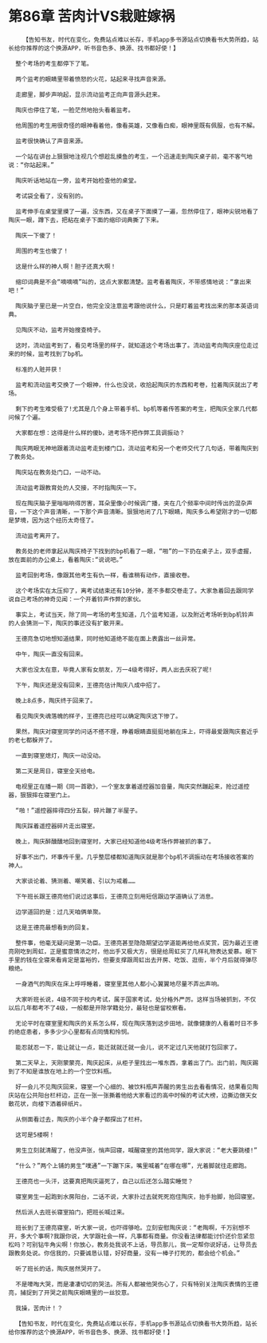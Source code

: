 # 第86章 苦肉计VS栽赃嫁祸
        【告知书友，时代在变化，免费站点难以长存，手机app多书源站点切换看书大势所趋，站长给你推荐的这个换源APP，听书音色多、换源、找书都好使！】

      整个考场的考生都停下了笔。

      两个监考的眼睛里带着愤怒的火花，站起来寻找声音来源。

      走廊里，脚步声响起，显示流动监考正向声音源头赶来。

      陶庆也停住了笔，一脸茫然地抬头看着监考。

      他周围的考生用很奇怪的眼神看着他，像看英雄，又像看白痴，眼神里既有佩服，也有不解。

      监考很快确认了声音来源。

      一个站在讲台上狠狠地注视几个想趁乱摸鱼的考生，一个迅速走到陶庆桌子前，毫不客气地说：“你站起来。”

      陶庆听话地站在一旁，监考开始检查他的桌堂。

      考试袋全看了，没有别的。

      监考伸手在桌堂里摸了一遍，没东西，又在桌子下面摸了一遍，忽然停住了，眼神尖锐地看了陶庆一眼，蹲下去，把粘在桌子下面的缩印词典撕了下来。

      陶庆一下傻了！

      周围的考生也傻了！

      这是什么样的神人啊！胆子还真大啊！

      缩印词典是不会“嘀嘀嘀”叫的，这点大家都清楚。监考看着陶庆，不带感情地说：“拿出来吧！”

      陶庆脑子里已是一片空白，他完全没注意监考跟他说什么，只是盯着监考找出来的那本英语词典。

      见陶庆不动，监考开始搜查椅子。

      这时，流动监考到了，看见考场里的样子，就知道这个考场出事了。流动监考向陶庆座位走过来的时候，监考找到了bp机。

      标准的人赃并获！

      监考和流动监考交换了一个眼神，什么也没说，收拾起陶庆的东西和考卷，拉着陶庆就出了考场。

      剩下的考生难受极了!尤其是几个身上带着手机、bp机等着传答案的考生，把陶庆全家几代都问候了个遍。

      大家都在想：这得是什么样的傻b，进考场不把作弊工具调振动？

      陶庆两眼无神地跟着流动监考走到楼门口，流动监考和另一个老师交代了几句话，带着陶庆到了教务处。

      陶庆站在教务处门口，一动不动。

      流动监考跟教育处的人交接，不时指陶庆一下。

      现在陶庆脑子里嗡嗡响得厉害，耳朵里像小时候调广播，夹在几个频率中间时传出的混杂声音，一下这个声音清晰，一下那个声音清晰。狠狠地闭了几下眼睛，陶庆多么希望刚才的一切都是梦境，因为这个经历太奇怪了。

      流动监考离开了。

      教务处的老师拿起从陶庆椅子下找到的bp机看了一眼，“啪”的一下扔在桌子上，双手虚握，放在面前的办公桌上，看着陶庆:“说说吧。”

      监考回到考场，像跟其他考生有仇一样，看谁稍有动作，直接收卷。

      这个考场实在太压抑了，离考试结束还有10分钟，差不多都交卷走了。大家急着回去跟同学说自己考场的神奇见闻：一个开着铃声作弊的家伙。

      事实上，考试当天，除了同一考场的考生知道，几个监考知道，以及附近考场听到bp机铃声的人会猜测一下，陶庆的事还没有扩散开来。

      王德亮急切地想知道结果，同时他知道绝不能在面上表露出一丝异常。

      中午，陶庆一直没有回来。

      大家也没太在意，毕竟人家有女朋友，万一4级考得好，两人出去庆祝了呢!

      下午，陶庆还是没有回来，王德亮估计陶庆八成中招了。

      晚上8点多，陶庆终于回来了。

      看见陶庆失魂落魄的样子，王德亮已经可以确定陶庆这下惨了。

      果然，陶庆对寝室同学的问话不搭不理，睁着眼睛直挺挺地躺在床上，吓得最爱跟陶庆套近乎的老七都躲开了。

      一直到寝室熄灯，陶庆一动没动。

      第二天是周日，寝室全天给电。

      电视里正在播一期《同一首歌》，一个室友拿着遥控器加音量，陶庆突然蹦起来，抢过遥控器，狠狠摔在寝室门上。

      “啪！”遥控器摔得四分五裂，碎片蹦了半屋子。

      陶庆踩着遥控器碎片走出寝室。

      晚上，陶庆醉醺醺地回到寝室时，大家已经知道他4级考场作弊被抓的事了。

      好事不出门，坏事传千里。几乎整层楼都知道陶庆就是那个bp机不调振动在考场接收答案的神人。

      大家谈论着、猜测着、嘲笑着、引以为戒着……

      下午班长跟王德亮他们说过这事后，王德亮立刻用短信跟边学道确认了消息。

      边学道回的是：过几天咱俩单聚。

      这是王德亮最想看到的回复。

      整件事，他毫无疑问是第一功臣。王德亮甚至隐隐期望边学道能再给他点奖赏，因为最近王德亮刚吃到周虹，正是蜜意情浓之时，他出手又极大方，很是给周虹买了几样礼物表达爱慕。眼下手里的钱在全寝来看肯定是富裕的，但要支撑跟周虹出去开房、吃饭、逛街，半个月后就得弹尽粮绝。

      一身酒气的陶庆在床上呼呼睡着，寝室里其他人都小心翼翼地尽量不弄出声响。

      大家听班长说，4级不同于校内考试，属于国家考试，处分格外严厉。这样当场被抓到，不仅以后几年都考不了4级，一般都是开除学籍处分，最轻也是留校察看。

      无论平时在寝室里和陶庆的关系怎么样，现在陶庆落到这步田地，就像健康的人看着时日不多的绝症患者，多多少少心里都有点同情和怜悯。

      能忍就忍一下，能让就让一点，能迁就就迁就一会儿，说不定过几天他就打包回家了。

      第二天早上，天刚蒙蒙亮，陶庆起床，从柜子里找出一堆东西，拿着出了门。出门前，陶庆踢到了不知是谁放在地上的一个空饮料瓶。

      好一会儿不见陶庆回来，寝室一个心细的、被饮料瓶声弄醒的男生出去看看情况，结果看见陶庆站在公共阳台栏杆边，正在一张一张撕着他给大家看过的高中时候的考试大榜，边撕边做天女散花状，向楼下洒着碎纸片。

      从侧面看过去，陶庆的小半个身子都探出了栏杆。

      这可是5楼啊！

      男生立刻就清醒了，他没声张，悄声回寝，喊醒寝室的其他同学，跟大家说：“老大要跳楼!”

      “什么？”两个上铺的男生“噗通”一下蹦下床，嘴里喊着“在哪在哪”，光着脚就往走廊跑。

      王德亮也一头汗，这要真把陶庆逼死了，自己以后还怎么踏实睡觉？

      寝室男生一起跑到水房阳台，二话不说，大家扑过去就死死抱住陶庆，抬手抬脚，抬回寝室。

      然后派人去班长寝室拍门，把班长喊过来。

      班长到了王德亮寝室，听大家一说，也吓得够呛。立刻安慰陶庆说：“老陶啊，千万别想不开，多大个事啊?我跟你说，大学跟社会一样，凡事都有商量。你没看法律都能讨价还价忽紧忽松吗？可别钻牛角尖啊！你放心，教务处我说不上话，导员那儿，我一定帮你说好话，让导员去跟教务处说。你信我的，只要诚恳认错，好好商量，没有一棒子打死的，都会给个机会。”

      听了班长的话，陶庆居然哭开了。

      不是嚎啕大哭，而是凄凄切切的哭法。所有人都被他哭伤心了，只有特别关注陶庆表情的王德亮，捕捉到了开哭之前陶庆眼睛里的一丝狡意。

      我操，苦肉计！？

      【告知书友，时代在变化，免费站点难以长存，手机app多书源站点切换看书大势所趋，站长给你推荐的这个换源APP，听书音色多、换源、找书都好使！】